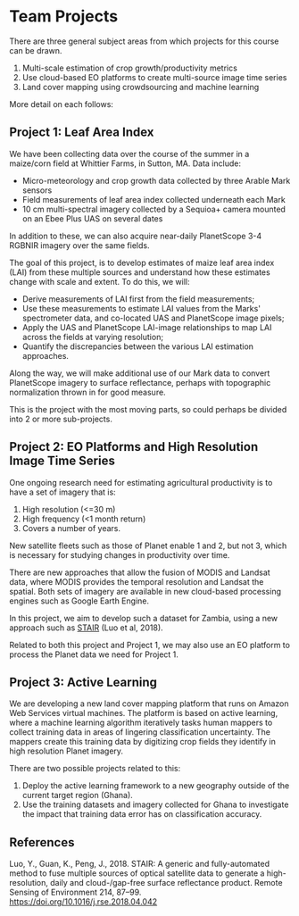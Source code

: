 # Team Projects

There are three general subject areas from which projects for this course can be drawn.  

1. Multi-scale estimation of crop growth/productivity metrics
2. Use cloud-based EO platforms to create multi-source image time series
3. Land cover mapping using crowdsourcing and machine learning

More detail on each follows:

## Project 1: Leaf Area Index

We have been collecting data over the course of the summer in a maize/corn field at Whittier Farms, in Sutton, MA. Data include:

- Micro-meteorology and crop growth data collected by three Arable Mark sensors
- Field measurements of leaf area index collected underneath each Mark
- 10 cm multi-spectral imagery collected by a Sequioa+ camera mounted on an Ebee Plus UAS on several dates

In addition to these, we can also acquire near-daily PlanetScope 3-4 RGBNIR imagery over the same fields. 

The goal of this project, is to develop estimates of maize leaf area index (LAI) from these multiple sources and understand how these estimates change with scale and extent. To do this, we will: 

- Derive measurements of LAI first from the field measurements; 
- Use these measurements to estimate LAI values from the Marks' spectrometer data, and co-located UAS and PlanetScope image pixels; 
- Apply the UAS and PlanetScope LAI-image relationships to map LAI across the fields at varying resolution; 
- Quantify the discrepancies between the various LAI estimation approaches. 

Along the way, we will make additional use of our Mark data to convert PlanetScope imagery to surface reflectance, perhaps with topographic normalization thrown in for good measure. 

This is the project with the most moving parts, so could perhaps be divided into 2 or more sub-projects. 

## Project 2: EO Platforms and High Resolution Image Time Series

One ongoing research need for estimating agricultural productivity is to have a set of imagery that is: 

1. High resolution (<=30 m)
2. High frequency (<1 month return)
3. Covers a number of years. 

New satellite fleets such as those of Planet enable 1 and 2, but not 3, which is necessary for studying changes in productivity over time.  

There are new approaches that allow the fusion of MODIS and Landsat data, where MODIS provides the temporal resolution and Landsat the spatial. Both sets of imagery are available in new cloud-based processing engines such as Google Earth Engine.  

In this project, we aim to develop such a dataset for Zambia, using a new approach such as [STAIR](https://www.sciencedirect.com/science/article/pii/S0034425718301998) (Luo et al, 2018). 

Related to both this project and Project 1, we may also use an EO platform to process the Planet data we need for Project 1. 

## Project 3: Active Learning
We are developing a new land cover mapping platform that runs on Amazon Web Services virtual machines. The platform is based on active learning, where a machine learning algorithm iteratively tasks human mappers to collect training data in areas of lingering classification uncertainty. The mappers create this training data by digitizing crop fields they identify in high resolution Planet imagery.  

There are two possible projects related to this: 

1. Deploy the active learning framework to a new geography outside of the current target region (Ghana).
2. Use the training datasets and imagery collected for Ghana to investigate the impact that training data error has on classification accuracy. 

## References

Luo, Y., Guan, K., Peng, J., 2018. STAIR: A generic and fully-automated method to fuse multiple sources of optical satellite data to generate a high-resolution, daily and cloud-/gap-free surface reflectance product. Remote Sensing of Environment 214, 87–99. https://doi.org/10.1016/j.rse.2018.04.042



